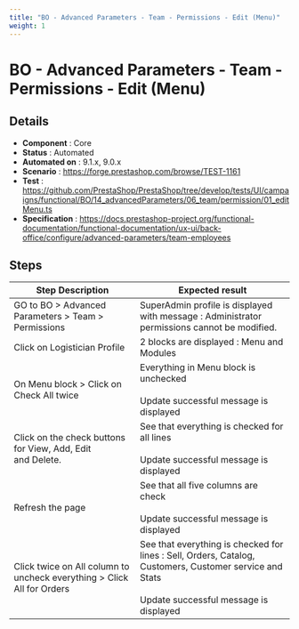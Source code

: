 ```yaml
---
title: "BO - Advanced Parameters - Team - Permissions - Edit (Menu)"
weight: 1
---
```


# BO - Advanced Parameters - Team - Permissions - Edit (Menu)
## Details
* **Component** : Core
* **Status** : Automated
* **Automated on** : 9.1.x, 9.0.x
* **Scenario** : https://forge.prestashop.com/browse/TEST-1161
* **Test** : https://github.com/PrestaShop/PrestaShop/tree/develop/tests/UI/campaigns/functional/BO/14_advancedParameters/06_team/permission/01_editMenu.ts
* **Specification** : https://docs.prestashop-project.org/functional-documentation/functional-documentation/ux-ui/back-office/configure/advanced-parameters/team-employees

## Steps
| Step Description | Expected result |
| ----- | ----- |
| GO to BO > Advanced Parameters > Team > Permissions | SuperAdmin profile is displayed with message : Administrator permissions cannot be modified. |
| Click on Logistician Profile | 2 blocks are displayed : Menu and Modules |
| On Menu block > Click on Check All twice | Everything in Menu block is unchecked<br><br>Update successful message is displayed |
| Click on the check buttons for View, Add, Edit and Delete. | See that everything is checked for all lines<br><br>Update successful message is displayed |
| Refresh the page | See that all five columns are check<br><br>Update successful message is displayed |
| Click twice on All column to uncheck everything > Click All for Orders | See that everything is checked for lines : Sell, Orders, Catalog, Customers, Customer service and Stats<br><br>Update successful message is displayed |
